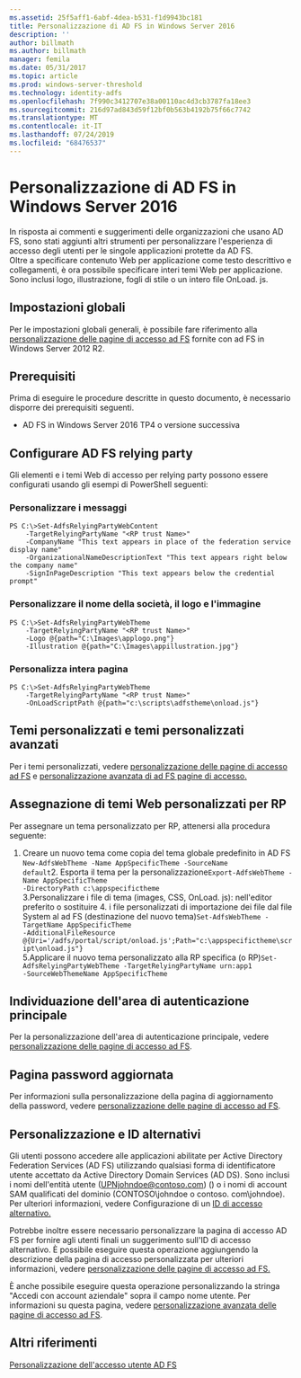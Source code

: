 ```yaml
---
ms.assetid: 25f5aff1-6abf-4dea-b531-f1d9943bc181
title: Personalizzazione di AD FS in Windows Server 2016
description: ''
author: billmath
ms.author: billmath
manager: femila
ms.date: 05/31/2017
ms.topic: article
ms.prod: windows-server-threshold
ms.technology: identity-adfs
ms.openlocfilehash: 7f990c3412707e38a00110ac4d3cb3787fa18ee3
ms.sourcegitcommit: 216d97ad843d59f12bf0b563b4192b75f66c7742
ms.translationtype: MT
ms.contentlocale: it-IT
ms.lasthandoff: 07/24/2019
ms.locfileid: "68476537"
---
```

# <a name="ad-fs-customization-in-windows-server-2016"></a>Personalizzazione di AD FS in Windows Server 2016


In risposta ai commenti e suggerimenti delle organizzazioni che usano AD FS, sono stati aggiunti altri strumenti per personalizzare l'esperienza di accesso degli utenti per le singole applicazioni protette da AD FS.  
Oltre a specificare contenuto Web per applicazione come testo descrittivo e collegamenti, è ora possibile specificare interi temi Web per applicazione.  Sono inclusi logo, illustrazione, fogli di stile o un intero file OnLoad. js.  
  
## <a name="global-settings"></a>Impostazioni globali    
Per le impostazioni globali generali, è possibile fare riferimento alla [personalizzazione delle pagine di accesso ad FS](https://technet.microsoft.com/library/dn280950.aspx) fornite con ad FS in Windows Server 2012 R2.  
  
## <a name="pre-requisites"></a>Prerequisiti  
Prima di eseguire le procedure descritte in questo documento, è necessario disporre dei prerequisiti seguenti.  
  
-   AD FS in Windows Server 2016 TP4 o versione successiva  
  
## <a name="configure-ad-fs-relying-parties"></a>Configurare AD FS relying party  
Gli elementi e i temi Web di accesso per relying party possono essere configurati usando gli esempi di PowerShell seguenti:  
  
### <a name="customize-messages"></a>Personalizzare i messaggi  
  
```  
PS C:\>Set-AdfsRelyingPartyWebContent  
    -TargetRelyingPartyName "<RP trust Name>"  
    -CompanyName "This text appears in place of the federation service display name"  
    -OrganizationalNameDescriptionText "This text appears right below the company name"  
    -SignInPageDescription "This text appears below the credential prompt"  
```  
  
### <a name="customize-company-name-logo-and-image"></a>Personalizzare il nome della società, il logo e l'immagine  
  
```  
PS C:\>Set-AdfsRelyingPartyWebTheme  
    -TargetRelyingPartyName "<RP trust Name>"  
    -Logo @{path="C:\Images\applogo.png"}  
    -Illustration @{path="C:\Images\appillustration.jpg"}  
```  
  
### <a name="customize-entire-page"></a>Personalizza intera pagina  
  
```  
PS C:\>Set-AdfsRelyingPartyWebTheme  
    -TargetRelyingPartyName "<RP trust Name>"  
    -OnLoadScriptPath @{path="c:\scripts\adfstheme\onload.js"}  
```  
  
## <a name="custom-themes-and-advanced-custom-themes"></a>Temi personalizzati e temi personalizzati avanzati  
  
Per i temi personalizzati, vedere [personalizzazione delle pagine di accesso ad FS](https://technet.microsoft.com/library/dn280950.aspx) e [personalizzazione avanzata di ad FS pagine di accesso.](https://technet.microsoft.com/library/dn636121.aspx)  
  
## <a name="assigning-custom-web-themes-per-rp"></a>Assegnazione di temi Web personalizzati per RP  
  
Per assegnare un tema personalizzato per RP, attenersi alla procedura seguente:  
  
1. Creare un nuovo tema come copia del tema globale predefinito in AD FS  
<code>New-AdfsWebTheme -Name AppSpecificTheme -SourceName default</code>2. Esporta il tema per la personalizzazione<code>Export-AdfsWebTheme -Name AppSpecificTheme -DirectoryPath c:\appspecifictheme</code>  
3.Personalizzare i file di tema (images, CSS, OnLoad. js): nell'editor preferito o sostituire 4. i file personalizzati di importazione dei file dal file System al ad FS (destinazione del nuovo tema)<code>Set-AdfsWebTheme -TargetName AppSpecificTheme -AdditionalFileResource @{Uri='/adfs/portal/script/onload.js';Path="c:\appspecifictheme\script\onload.js"}</code>  
5.Applicare il nuovo tema personalizzato alla RP specifica (o RP)<code>Set-AdfsRelyingPartyWebTheme -TargetRelyingPartyName urn:app1 -SourceWebThemeName AppSpecificTheme</code>  
  
## <a name="home-realm-discovery"></a>Individuazione dell'area di autenticazione principale  
Per la personalizzazione dell'area di autenticazione principale, vedere [personalizzazione delle pagine di accesso ad FS](https://technet.microsoft.com/library/dn280950.aspx).  
  
## <a name="updated-password-page"></a>Pagina password aggiornata  
Per informazioni sulla personalizzazione della pagina di aggiornamento della password, vedere [personalizzazione delle pagine di accesso ad FS](https://technet.microsoft.com/library/dn280950.aspx).  
  
## <a name="customizing-and-alternate-ids"></a>Personalizzazione e ID alternativi  
Gli utenti possono accedere alle applicazioni abilitate per Active Directory Federation Services (AD FS) utilizzando qualsiasi forma di identificatore utente accettato da Active Directory Domain Services (AD DS). Sono inclusi i nomi dell'entità utente (UPNjohndoe@contoso.com) () o i nomi di account SAM qualificati del dominio (CONTOSO\johndoe o contoso. com\johndoe).  Per ulteriori informazioni, vedere Configurazione di un [ID di accesso alternativo.](Configuring-Alternate-Login-ID.md)  
  
Potrebbe inoltre essere necessario personalizzare la pagina di accesso AD FS per fornire agli utenti finali un suggerimento sull'ID di accesso alternativo. È possibile eseguire questa operazione aggiungendo la descrizione della pagina di accesso personalizzata per ulteriori informazioni, vedere [personalizzazione delle pagine di accesso ad FS.](https://technet.microsoft.com/library/dn280950.aspx)   
  
È anche possibile eseguire questa operazione personalizzando la stringa "Accedi con account aziendale" sopra il campo nome utente.  Per informazioni su questa pagina, vedere [personalizzazione avanzata delle pagine di accesso ad FS](https://technet.microsoft.com/library/dn636121.aspx).  

## <a name="additional-references"></a>Altri riferimenti 
[Personalizzazione dell'accesso utente AD FS](AD-FS-user-sign-in-customization.md)  

